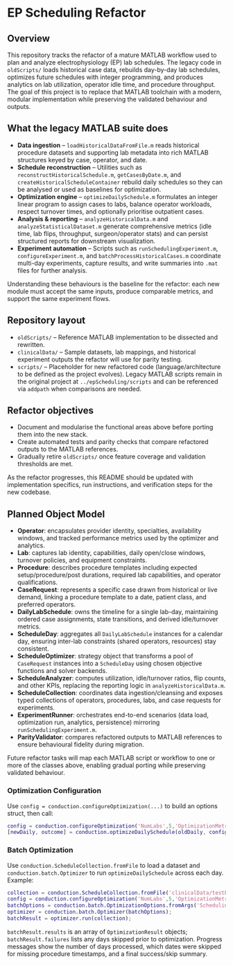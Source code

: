 # EP Scheduling Refactor

## Overview
This repository tracks the refactor of a mature MATLAB workflow used to plan and analyze electrophysiology (EP) lab schedules. The legacy code in `oldScripts/` loads historical case data, rebuilds day-by-day lab schedules, optimizes future schedules with integer programming, and produces analytics on lab utilization, operator idle time, and procedure throughput. The goal of this project is to replace that MATLAB toolchain with a modern, modular implementation while preserving the validated behaviour and outputs.

## What the legacy MATLAB suite does
- **Data ingestion** – `loadHistoricalDataFromFile.m` reads historical procedure datasets and supporting lab metadata into rich MATLAB structures keyed by case, operator, and date.
- **Schedule reconstruction** – Utilities such as `reconstructHistoricalSchedule.m`, `getCasesByDate.m`, and `createHistoricalScheduleContainer` rebuild daily schedules so they can be analysed or used as baselines for optimization.
- **Optimization engine** – `optimizeDailySchedule.m` formulates an integer linear program to assign cases to labs, balance operator workloads, respect turnover times, and optionally prioritise outpatient cases.
- **Analysis & reporting** – `analyzeHistoricalData.m` and `analyzeStatisticalDataset.m` generate comprehensive metrics (idle time, lab flips, throughput, surgeon/operator stats) and can persist structured reports for downstream visualization.
- **Experiment automation** – Scripts such as `runSchedulingExperiment.m`, `configureExperiment.m`, and `batchProcessHistoricalCases.m` coordinate multi-day experiments, capture results, and write summaries into `.mat` files for further analysis.

Understanding these behaviours is the baseline for the refactor: each new module must accept the same inputs, produce comparable metrics, and support the same experiment flows.

## Repository layout
- `oldScripts/` – Reference MATLAB implementation to be dissected and rewritten.
- `clinicalData/` – Sample datasets, lab mappings, and historical experiment outputs the refactor will use for parity testing.
- `scripts/` – Placeholder for new refactored code (language/architecture to be defined as the project evolves). Legacy MATLAB scripts remain in the original project at `../epScheduling/scripts` and can be referenced via `addpath` when comparisons are needed.

## Refactor objectives
- Document and modularise the functional areas above before porting them into the new stack.
- Create automated tests and parity checks that compare refactored outputs to the MATLAB references.
- Gradually retire `oldScripts/` once feature coverage and validation thresholds are met.

As the refactor progresses, this README should be updated with implementation specifics, run instructions, and verification steps for the new codebase.

## Planned Object Model

- **Operator**: encapsulates provider identity, specialties, availability windows, and tracked performance metrics used by the optimizer and analytics.
- **Lab**: captures lab identity, capabilities, daily open/close windows, turnover policies, and equipment constraints.
- **Procedure**: describes procedure templates including expected setup/procedure/post durations, required lab capabilities, and operator qualifications.
- **CaseRequest**: represents a specific case drawn from historical or live demand, linking a procedure template to a date, patient class, and preferred operators.
- **DailyLabSchedule**: owns the timeline for a single lab-day, maintaining ordered case assignments, state transitions, and derived idle/turnover metrics.
- **ScheduleDay**: aggregates all `DailyLabSchedule` instances for a calendar day, ensuring inter-lab constraints (shared operators, resources) stay consistent.
- **ScheduleOptimizer**: strategy object that transforms a pool of `CaseRequest` instances into a `ScheduleDay` using chosen objective functions and solver backends.
- **ScheduleAnalyzer**: computes utilization, idle/turnover ratios, flip counts, and other KPIs, replacing the reporting logic in `analyzeHistoricalData.m`.
- **ScheduleCollection**: coordinates data ingestion/cleansing and exposes typed collections of operators, procedures, labs, and case requests for experiments.
- **ExperimentRunner**: orchestrates end-to-end scenarios (data load, optimization run, analytics, persistence) mirroring `runSchedulingExperiment.m`.
- **ParityValidator**: compares refactored outputs to MATLAB references to ensure behavioural fidelity during migration.

Future refactor tasks will map each MATLAB script or workflow to one or more of the classes above, enabling gradual porting while preserving validated behaviour.

### Optimization Configuration

Use `config = conduction.configureOptimization(...)` to build an options struct, then call:

```matlab
config = conduction.configureOptimization('NumLabs',5,'OptimizationMetric','operatorIdle');
[newDaily, outcome] = conduction.optimizeDailySchedule(oldDaily, config);
```

### Batch Optimization

Use `conduction.ScheduleCollection.fromFile` to load a dataset and `conduction.batch.Optimizer` to run `optimizeDailySchedule` across each day. Example:

```matlab
collection = conduction.ScheduleCollection.fromFile('clinicalData/testProcedureDurations-7day.xlsx');
config = conduction.configureOptimization('NumLabs',5,'OptimizationMetric','operatorIdle');
batchOptions = conduction.batch.OptimizationOptions.fromArgs('SchedulingConfig', config, 'Parallel', true);
optimizer = conduction.batch.Optimizer(batchOptions);
batchResult = optimizer.run(collection);
```

`batchResult.results` is an array of `OptimizationResult` objects; `batchResult.failures` lists any days skipped prior to optimization. Progress messages show the number of days processed, which dates were skipped for missing procedure timestamps, and a final success/skip summary.
